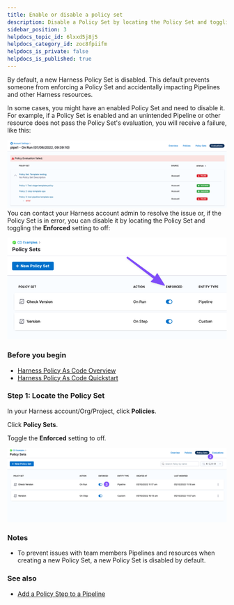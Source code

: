 ```yaml
---
title: Enable or disable a policy set
description: Disable a Policy Set by locating the Policy Set and toggling the Enforced setting to off.
sidebar_position: 3
helpdocs_topic_id: 6lxxd5j8j5
helpdocs_category_id: zoc8fpiifm
helpdocs_is_private: false
helpdocs_is_published: true
---
```


By default, a new Harness Policy Set is disabled. This default prevents someone from enforcing a Policy Set and accidentally impacting Pipelines and other Harness resources.

In some cases, you might have an enabled Policy Set and need to disable it. For example, if a Policy Set is enabled and an unintended Pipeline or other resource does not pass the Policy Set's evaluation, you will receive a failure, like this:

![](./static/disable-a-policy-set-53.png)
You can contact your Harness account admin to resolve the issue or, if the Policy Set is in error, you can disable it by locating the Policy Set and toggling the **Enforced** setting to off:

![](./static/disable-a-policy-set-54.png)
### Before you begin

* [Harness Policy As Code Overview](harness-governance-overview.md)
* [Harness Policy As Code Quickstart](harness-governance-quickstart.md)

### Step 1: Locate the Policy Set

In your Harness account/Org/Project, click **Policies**.

Click **Policy Sets**.

Toggle the **Enforced** setting to off.

![](./static/disable-a-policy-set-55.png)

### Notes

* To prevent issues with team members Pipelines and resources when creating a new Policy Set, a new Policy Set is disabled by default.

### See also

* [Add a Policy Step to a Pipeline](add-a-governance-policy-step-to-a-pipeline.md)

